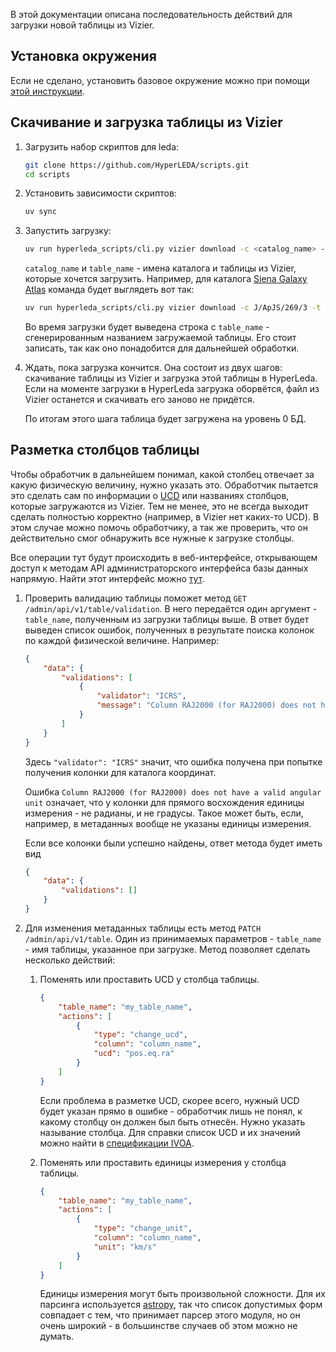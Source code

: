 В этой документации описана последовательность действий для загрузки новой таблицы из Vizier.

## Установка окружения

Если не сделано, установить базовое окружение можно при помощи [этой инструкции](../dev/environment.ru.md).

## Скачивание и загрузка таблицы из Vizier

1. Загрузить набор скриптов для leda:
    ```bash
    git clone https://github.com/HyperLEDA/scripts.git
    cd scripts
    ```

2. Установить зависимости скриптов:
    ```bash
    uv sync
    ```

3. Запустить загрузку:
    ```bash
    uv run hyperleda_scripts/cli.py vizier download -c <catalog_name> -t <table_name>
    ```

    `catalog_name` и `table_name` - имена каталога и таблицы из Vizier, которые хочется загрузить. Например, для каталога [Siena Galaxy Atlas](https://vizier.cds.unistra.fr/viz-bin/VizieR-3?-source=J/ApJS/269/3/sga2020&-out.max=50&-out.form=HTML%20Table&-out.add=_r&-out.add=_RAJ,_DEJ&-sort=_r&-oc.form=sexa) команда будет выглядеть вот так:

    ```bash
    uv run hyperleda_scripts/cli.py vizier download -c J/ApJS/269/3 -t J/ApJS/269/3/sga2020
    ```

    Во время загрузки будет выведена строка с `table_name` - сгенерированным названием загружаемой таблицы. Его стоит записать, так как оно понадобится для дальнейшей обработки.

4. Ждать, пока загрузка кончится. Она состоит из двух шагов: скачивание таблицы из Vizier и загрузка этой таблицы в HyperLeda. Если на моменте загрузки в HyperLeda загрузка оборвётся, файл из Vizier останется и скачивать его заново не придётся.

    По итогам этого шага таблица будет загружена на уровень 0 БД.

## Разметка столбцов таблицы

Чтобы обработчик в дальнейшем понимал, какой столбец отвечает за какую физическую величину, нужно указать это. 
Обработчик пытается это сделать сам по информации о [UCD](https://www.ivoa.net/documents/latest/UCD.html) или названиях столбцов, которые загружаются из Vizier. 
Тем не менее, это не всегда выходит сделать полностью корректно (например, в Vizier нет каких-то UCD).
В этом случае можно помочь обработчику, а так же проверить, что он действительно смог обнаружить все нужные к загрузке столбцы.

Все операции тут будут происходить в веб-интерфейсе, открывающем доступ к методам API администраторского интерфейса базы данных напрямую. Найти этот интерфейс можно [тут](http://89.169.133.242/admin/api/docs).

1. Проверить валидацию таблицы поможет метод `GET /admin/api/v1/table/validation`. В него передаётся один аргумент - `table_name`, полученным из загрузки таблицы выше. В ответ будет выведен список ошибок, полученных в результате поиска колонок по каждой физической величине. Например:
    ```json
    {
        "data": {
            "validations": [
                {
                    "validator": "ICRS",
                    "message": "Column RAJ2000 (for RAJ2000) does not have a valid angular unit"
                }
            ]
        }
    }
    ```

    Здесь `"validator": "ICRS"` значит, что ошибка получена при попытке получения колонки для каталога координат.

    Ошибка `Column RAJ2000 (for RAJ2000) does not have a valid angular unit` означает, что у колонки для прямого восхождения единицы измерения - не радианы, и не градусы. Такое может быть, если, например, в метаданных вообще не указаны единицы измерения. 

    Если все колонки были успешно найдены, ответ метода будет иметь вид

    ```json
    {
        "data": {
            "validations": []
        }
    }
    ```

2. Для изменения метаданных таблицы есть метод `PATCH /admin/api/v1/table`. Один из принимаемых параметров - `table_name` - имя таблицы, указанное при загрузке. Метод позволяет сделать несколько действий:
    1. Поменять или проставить UCD у столбца таблицы.
        ```json
        {
            "table_name": "my_table_name",
            "actions": [
                {
                    "type": "change_ucd",
                    "column": "column_name",
                    "ucd": "pos.eq.ra"
                }
            ]
        }
        ```

        Если проблема в разметке UCD, скорее всего, нужный UCD будет указан прямо в ошибке - обработчик лишь не понял, к какому столбцу он должен был быть отнесён. Нужно указать называние столбца. Для справки список UCD и их значений можно найти в [спецификации IVOA](https://cdsweb.u-strasbg.fr/UCD/).

    2. Поменять или проставить единицы измерения у столбца таблицы. 
        ```json
        {
            "table_name": "my_table_name",
            "actions": [
                {
                    "type": "change_unit",
                    "column": "column_name",
                    "unit": "km/s"
                }
            ]
        }
        ```

        Единицы измерения могут быть произвольной сложности. Для их парсинга используется [astropy](https://docs.astropy.org/en/stable/units/format.html#converting-from-strings), так что список допустимых форм совпадает с тем, что принимает парсер этого модуля, но он очень широкий - в большинстве случаев об этом можно не думать.
